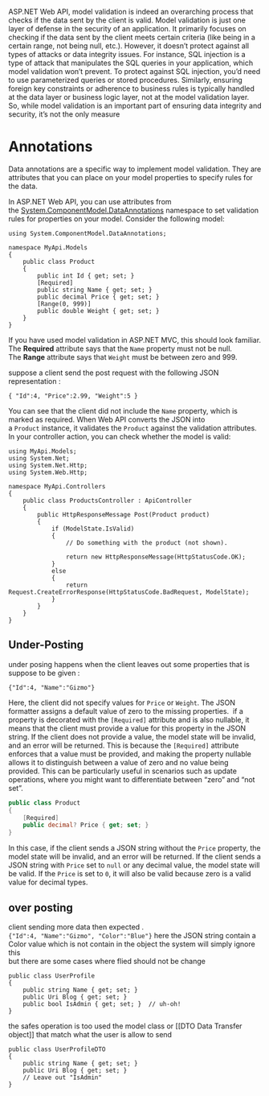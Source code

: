 ASP.NET Web API, model validation is indeed an overarching process that checks if the data sent by the client is valid.
Model validation is just one layer of defense in the security of an application. It primarily focuses on checking if the data sent by the client meets certain criteria (like being in a certain range, not being null, etc.). However, it doesn’t protect against all types of attacks or data integrity issues.
For instance, SQL injection is a type of attack that manipulates the SQL queries in your application, which model validation won’t prevent. To protect against SQL injection, you’d need to use parameterized queries or stored procedures.
Similarly, ensuring foreign key constraints or adherence to business rules is typically handled at the data layer or business logic layer, not at the model validation layer.
So, while model validation is an important part of ensuring data integrity and security, it’s not the only measure
# Annotations 
Data annotations are a specific way to implement model validation. They are attributes that you can place on your model properties to specify rules for the data.

In ASP.NET Web API, you can use attributes from the [System.ComponentModel.DataAnnotations](https://learn.microsoft.com/en-us/dotnet/api/system.componentmodel.dataannotations) namespace to set validation rules for properties on your model. Consider the following model:

```
using System.ComponentModel.DataAnnotations;

namespace MyApi.Models
{
    public class Product
    {
        public int Id { get; set; }
        [Required]
        public string Name { get; set; }
        public decimal Price { get; set; }
        [Range(0, 999)]
        public double Weight { get; set; }
    }
}
```

If you have used model validation in ASP.NET MVC, this should look familiar. The **Required** attribute says that the `Name` property must not be null. The **Range** attribute says that `Weight` must be between zero and 999.

suppose a client send the post request with the following JSON representation : 

```
{ "Id":4, "Price":2.99, "Weight":5 }
```

You can see that the client did not include the `Name` property, which is marked as required. When Web API converts the JSON into a `Product` instance, it validates the `Product` against the validation attributes. In your controller action, you can check whether the model is valid: 
```
using MyApi.Models;
using System.Net;
using System.Net.Http;
using System.Web.Http;

namespace MyApi.Controllers
{
    public class ProductsController : ApiController
    {
        public HttpResponseMessage Post(Product product)
        {
            if (ModelState.IsValid)
            {
                // Do something with the product (not shown).

                return new HttpResponseMessage(HttpStatusCode.OK);
            }
            else
            {
                return Request.CreateErrorResponse(HttpStatusCode.BadRequest, ModelState);
            }
        }
    }
}
```

## Under-Posting 
under posing happens when the client leaves out some properties that is suppose to be given : 

```
{"Id":4, "Name":"Gizmo"}
```

Here, the client did not specify values for `Price` or `Weight`. The JSON formatter assigns a default value of zero to the missing properties. 
 if a property is decorated with the `[Required]` attribute and is also nullable, it means that the client must provide a value for this property in the JSON string. If the client does not provide a value, the model state will be invalid, and an error will be returned.
This is because the `[Required]` attribute enforces that a value must be provided, and making the property nullable allows it to distinguish between a value of zero and no value being provided. This can be particularly useful in scenarios such as update operations, where you might want to differentiate between “zero” and “not set”.
```csharp
public class Product
{
    [Required]
    public decimal? Price { get; set; }
}
```
In this case, if the client sends a JSON string without the `Price` property, the model state will be invalid, and an error will be returned. If the client sends a JSON string with `Price` set to `null` or any decimal value, the model state will be valid. If the `Price` is set to `0`, it will also be valid because zero is a valid value for decimal types.
## over posting  
client sending more data then expected .  
`{"Id":4, "Name":"Gizmo", "Color":"Blue"}` 
here the JSON string contain a Color value which is not contain in the object the system will simply ignore this  
but there are some cases where flied should not be change 
```
public class UserProfile
{
    public string Name { get; set; }
    public Uri Blog { get; set; }
    public bool IsAdmin { get; set; }  // uh-oh!
} 
```  
the safes operation is too used the model class or [[DTO Data Transfer object]] that match what the user is allow to send 
```
public class UserProfileDTO
{
    public string Name { get; set; }
    public Uri Blog { get; set; }
    // Leave out "IsAdmin"
}
```


